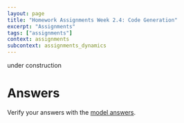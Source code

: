 ```yaml
---
layout: page
title: "Homework Assignments Week 2.4: Code Generation"
excerpt: "Assignments"
tags: ["assignments"]
context: assignments
subcontext: assignments_dynamics
---
```


under construction

# Answers

Verify your answers with the [model answers](answers).
